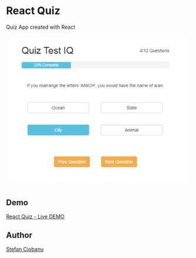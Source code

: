 # React Quiz

Quiz App created with React

![](https://github.com/stefan002377/reactjs-quiz/blob/master/public/reactjsquiz.png)

## Demo
[React Quiz - Live DEMO](http://www.stefanciobanu.com/reactjs-quiz)

## Author
[Stefan Ciobanu](http://www.stefanciobanu.com)

